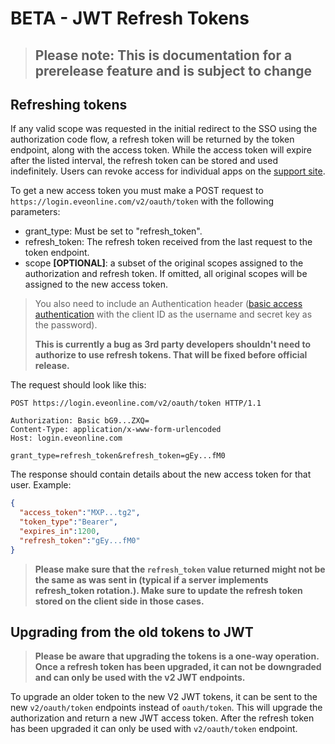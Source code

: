 # BETA - JWT Refresh Tokens

>## **Please note**: This is documentation for a prerelease feature and is subject to change

## Refreshing tokens

If any valid scope was requested in the initial redirect to the SSO using the authorization code flow, a refresh token will be returned by the token endpoint, along with the access token. While the access token will expire after the listed interval, the refresh token can be stored and used indefinitely. Users can revoke access for individual apps on the [support site](https://community.eveonline.com/support/third-party-applications/).

To get a new access token you must make a POST request to `https://login.eveonline.com/v2/oauth/token` with the following parameters:

- grant_type: Must be set to "refresh_token".
- refresh_token: The refresh token received from the last request to the token endpoint.
- scope **[OPTIONAL]**: a subset of the original scopes assigned to the authorization and refresh token. If omitted, all original scopes will be assigned to the new access token.

>You also need to include an Authentication header ([basic access authentication](https://en.wikipedia.org/wiki/Basic_access_authentication) with the client ID as the username and secret key as the password).
>
>**This is currently a bug as 3rd party developers shouldn't need to authorize to use refresh tokens. That will be fixed before official release.**

The request should look like this:

```http
POST https://login.eveonline.com/v2/oauth/token HTTP/1.1

Authorization: Basic bG9...ZXQ=
Content-Type: application/x-www-form-urlencoded
Host: login.eveonline.com

grant_type=refresh_token&refresh_token=gEy...fM0
```

The response should contain details about the new access token for that user. Example:

```json
{
  "access_token":"MXP...tg2",
  "token_type":"Bearer",
  "expires_in":1200,
  "refresh_token":"gEy...fM0"
}
```

>**Please make sure that the `refresh_token` value returned might not be the same as was sent in (typical if a server implements refresh_token rotation.). Make sure to update the refresh token stored on the client side in those cases.**

## Upgrading from the old tokens to JWT

>**Please be aware that upgrading the tokens is a one-way operation. Once a refresh token has been upgraded, it can not be downgraded and can only be used with the v2 JWT endpoints.**

To upgrade an older token to the new V2 JWT tokens, it can be sent to the new `v2/oauth/token` endpoints instead of `oauth/token`. This will upgrade the authorization and return a new JWT access token. After the refresh token has been upgraded it can only be used with `v2/oauth/token` endpoint.